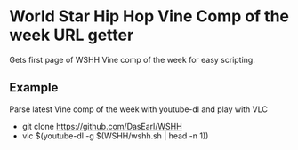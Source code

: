 # World Star Hip Hop Vine Comp of the week URL getter
Gets first page of WSHH Vine comp of the week for easy scripting.
## Example
Parse latest Vine comp of the week with youtube-dl and play with VLC
- git clone https://github.com/DasEarl/WSHH
- vlc $(youtube-dl -g $(WSHH/wshh.sh | head -n 1))